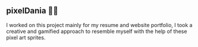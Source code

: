  ## pixelDania :woman_technologist:

I worked on this project mainly for my resume and website portfolio, I took a creative and gamified approach to resemble myself 
with the help of these pixel art sprites.

